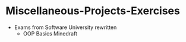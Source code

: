 # Miscellaneous-Projects-Exercises

- Exams from Software University rewritten
  - OOP Basics Minedraft
